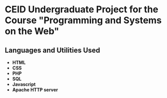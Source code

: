 # CEID Undergraduate Project for the Course "Programming and Systems on the Web"


<h2>Languages and Utilities Used</h2>

- <b>HTML</b>
- <b>CSS</b>
- <b>PHP</b>
- <b>SQL</b>
- <b>Javascript</b>
- <b>Apache HTTP server</b>
